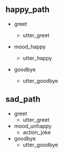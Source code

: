## happy_path
* greet
  - utter_greet

* mood_happy
  - utter_happy
* goodbye
  - utter_goodbye

## sad_path
* greet
  - utter_greet
* mood_unhappy
  - action_joke
* goodbye
  - utter_goodbye
